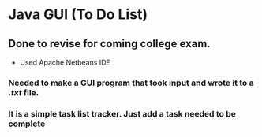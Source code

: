 # Java GUI (To Do List)

## Done to revise for coming college exam. 
- Used Apache Netbeans IDE


### Needed to make a GUI program that took input and wrote it to a *.txt* file.
### It is a simple task list tracker. Just add a task needed to be complete
